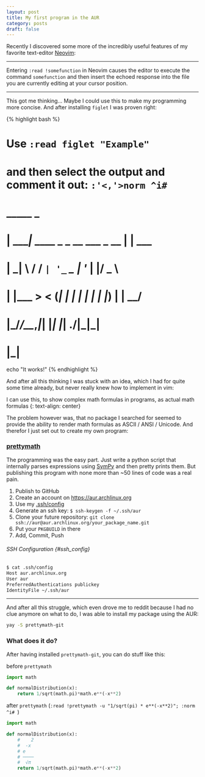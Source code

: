 ```yaml
---
layout: post
title: My first program in the AUR
category: posts
draft: false
---
```


Recently I discovered some more of the incredibly useful features of
my favorite text-editor [Neovim](https://github.com/neovim/neovim):

---

Entering `:read !somefunction` in Neovim causes the editor to execute
the command `somefunction` and then insert the echoed response into the
file you are currently editing at your cursor position.

---

This got me thinking... Maybe I could use this to make my programming
more concise. And after installing `figlet` I was proven right:

{% highlight bash %}
# Use `:read figlet "Example"`
#     and then select the output and comment it out: `:'<,'>norm ^i# `
#
#  _____                           _
# | ____|_  ____ _ _ __ ___  _ __ | | ___
# |  _| \ \/ / _` | '_ ` _ \| '_ \| |/ _ \
# | |___ >  < (_| | | | | | | |_) | |  __/
# |_____/_/\_\__,_|_| |_| |_| .__/|_|\___|
#                           |_|
echo "It works!"
{% endhighlight %}

And after all this thinking I was stuck with an idea, which I had for
quite some time already, but never really knew how to implement in vim:

I can use this, to show complex math formulas in programs, as actual math formulas
{: text-align: center}

The problem however was, that no package I searched for seemed to
provide the ability to render math formulas as ASCII / ANSI / Unicode.
And therefor I just set out to create my own program:

### [prettymath](http://github.com/quoteme/prettymath)

The programming was the easy part. Just write a python script that
internally parses expressions using [SymPy](https://www.sympy.org/en/index.html)
and then pretty prints them. But publishing this program with none more
than ~50 lines of code was a real pain.

1. Publish to GitHub
2. Create an account on [https://aur.archlinux.org ](https://aur.archlinux.org/)
3. Use my [.ssh/config](#ssh_config)
4. Generate an ssh key: `$ ssh-keygen -f ~/.ssh/aur`
5. Clone your future repository: `git clone ssh://aur@aur.archlinux.org/your_package_name.git`
6. Put your `PKGBUILD` in there
7. Add, Commit, Push

###### SSH Configuration    {#ssh_config}
```bash
$ cat .ssh/config
Host aur.archlinux.org
User aur
PreferredAuthentications publickey
IdentityFile ~/.ssh/aur
```

---

And after all this struggle, which even drove me to reddit because I
had no clue anymore on what to do, I was able to install my package using the AUR:

```bash
yay -S prettymath-git
```
### What does it do?

After having installed `prettymath-git`, you can do stuff like this:

before `prettymath`
```python
import math

def normalDistribution(x):
	return 1/sqrt(math.pi)*math.e**(-x**2)
```

after `prettymath` (`:read !prettymath -u "1/sqrt(pi) * e**(-x**2)"; :norm ^i# `)
```python
import math

def normalDistribution(x):
	#    2
	#  -x
	# e
	# ────
	#  √π
	return 1/sqrt(math.pi)*math.e**(-x**2)
```
